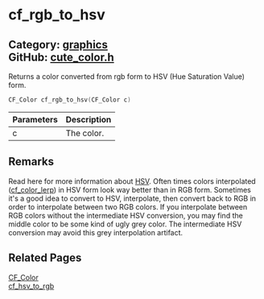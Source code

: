 [](../header.md ':include')

# cf_rgb_to_hsv

Category: [graphics](https://github.com/RandyGaul/cute_framework/blob/master/docs/api_reference?id=graphics)  
GitHub: [cute_color.h](https://github.com/RandyGaul/cute_framework/blob/master/include/cute_color.h)  
---

Returns a color converted from rgb form to HSV (Hue Saturation Value) form.

```cpp
CF_Color cf_rgb_to_hsv(CF_Color c)
```

Parameters | Description
--- | ---
c | The color.

## Remarks

Read here for more information about [HSV](https://en.wikipedia.org/wiki/HSL_and_HSV). Often times colors interpolated ([cf_color_lerp](https://github.com/RandyGaul/cute_framework/blob/master/docs/graphics/cf_color_lerp.md)) in HSV form
look way better than in RGB form. Sometimes it's a good idea to convert to HSV, interpolate, then convert back to RGB in order to interpolate
between two RGB colors. If you interpolate between RGB colors without the intermediate HSV conversion, you may find the middle color to be
some kind of ugly grey color. The intermediate HSV conversion may avoid this grey interpolation artifact.

## Related Pages

[CF_Color](https://github.com/RandyGaul/cute_framework/blob/master/docs/graphics/cf_color.md)  
[cf_hsv_to_rgb](https://github.com/RandyGaul/cute_framework/blob/master/docs/graphics/cf_hsv_to_rgb.md)  
